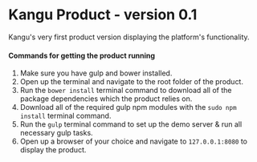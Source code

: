 # Kangu Product - version 0.1

Kangu's very first product version displaying the platform's functionality.

#### Commands for getting the product running

1. Make sure you have gulp and bower installed.
2. Open up the terminal and navigate to the root folder of the product.
3. Run the `bower install` terminal command to download all of the package dependencies which the product relies on.
4. Download all of the required gulp npm modules with the `sudo npm install` terminal command.
5. Run the `gulp` terminal command to set up the demo server & run all necessary gulp tasks.
6. Open up a browser of your choice and navigate to `127.0.0.1:8080` to display the product.